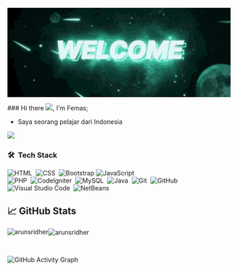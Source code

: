 <p><img align="center" src="welcome.gif" alt="arunsridher" /></p>
### Hi there <img src="https://media.giphy.com/media/hvRJCLFzcasrR4ia7z/giphy.gif" width="25px">, I'm Femas;

* Saya seorang pelajar dari Indonesia

![](https://visitor-badge.glitch.me/badge?page_id=femas66)

### 🛠 &nbsp;Tech Stack

![HTML](https://img.shields.io/badge/-HTML-05122A?style=flat&logo=HTML5)&nbsp;
![CSS](https://img.shields.io/badge/-CSS-05122A?style=flat&logo=CSS3&logoColor=1572B6)&nbsp;
![Bootstrap](https://img.shields.io/badge/-Bootstrap-05122A?style=flat&logo=bootstrap&logoColor=563D7C)
![JavaScript](https://img.shields.io/badge/-JavaScript-05122A?style=flat&logo=javascript)&nbsp;
<br />
![PHP](https://img.shields.io/badge/-PHP-05122A?style=flat&logo=php)&nbsp;
![CodeIgniter](https://img.shields.io/badge/-CodeIgniter-05122A?style=flat&logo=CodeIgniter)&nbsp;
![MySQL](https://img.shields.io/badge/-MySQL-05122A?style=flat&logo=MySQL)&nbsp;
![Java](https://img.shields.io/badge/-Java-05122A?style=flat&logo=Java&logoColor=FFA518)&nbsp;
![Git](https://img.shields.io/badge/-Git-05122A?style=flat&logo=git)&nbsp;
![GitHub](https://img.shields.io/badge/-GitHub-05122A?style=flat&logo=github)&nbsp;
<br />
![Visual Studio Code](https://img.shields.io/badge/-Visual%20Studio%20Code-05122A?style=flat&logo=visual-studio-code&logoColor=007ACC)&nbsp;
![NetBeans](https://img.shields.io/badge/-NetBeans-05122A?style=flat&logo=NetBeans-ide&logoColor=2C2255)

## &#x1f4c8; GitHub Stats

<p align="left"><img align="left" src="https://github-readme-stats.vercel.app/api/top-langs?username=femas66&show_icons=true&locale=en&layout=compact&theme=radical" alt="arunsridher" /></p>

 
 <p><img align="center" src="https://github-readme-streak-stats.herokuapp.com/?user=femas66&theme=radical" alt="arunsridher" /></p>
 
 <br />
 
![GitHub Activity Graph](https://activity-graph.herokuapp.com/graph?username=femas66&bg_color=000000&color=4fff67&line=4fff67&point=ffffff&area=true&hide_border=true)  
